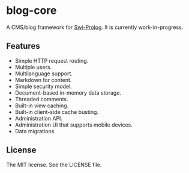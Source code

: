 # blog-core

A CMS/blog framework for [Swi-Prolog](http://swi-prolog.org/). It is currently work-in-progress.

## Features

 * Simple HTTP request routing.
 * Multiple users.
 * Multilanguage support.
 * Markdown for content.
 * Simple security model.
 * Document-based in-memory data storage.
 * Threaded comments.
 * Built-in view caching.
 * Built-in client-side cache busting.
 * Administration API.
 * Administration UI that supports mobile devices.
 * Data migrations.

## License

The MIT license. See the LICENSE file.
